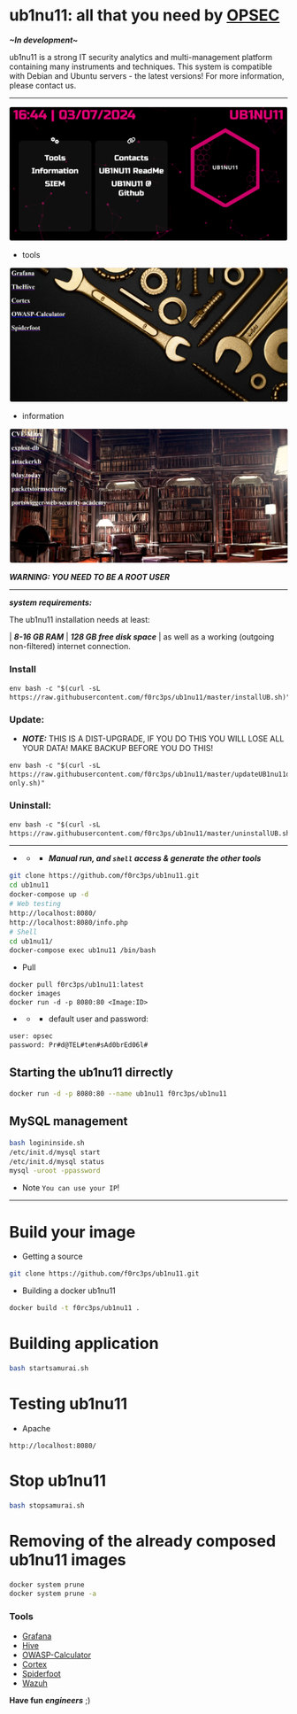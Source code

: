 # ub1nu11: all that you need by [OPSEC](https://cyboxopsec.com/CyboxOPSEC/)
***~In development~***

ub1nu11 is a strong IT security analytics and multi-management platform containing many instruments and techniques. 
This system is compatible with Debian and Ubuntu servers - the latest versions!
For more information, please contact us.

------------------------------------------------------------------------

![](doc/ub1nu11.png)

- tools

![](doc/tools.png)

- information

![](doc/info.png)

***WARNING: YOU NEED TO BE A ROOT USER***

------------------------------------------------------------------------

***system requirements:***

The ub1nu11 installation needs at least:

| ***8-16 GB RAM*** | ***128 GB free disk space*** | as well as a working (outgoing non-filtered) internet connection.

### Install
```
env bash -c "$(curl -sL https://raw.githubusercontent.com/f0rc3ps/ub1nu11/master/installUB.sh)"
```
### Update:

- ***NOTE:*** THIS IS A DIST-UPGRADE, IF YOU DO THIS YOU WILL LOSE ALL YOUR DATA! MAKE BACKUP BEFORE YOU DO THIS!

```
env bash -c "$(curl -sL https://raw.githubusercontent.com/f0rc3ps/ub1nu11/master/updateUB1nu11docker-only.sh)"
```
### Uninstall:
```
env bash -c "$(curl -sL https://raw.githubusercontent.com/f0rc3ps/ub1nu11/master/uninstallUB.sh)"
```
-----------------------------------------------------------------------------------

- - - ***Manual run, and `shell` access & generate the other tools***
```bash
git clone https://github.com/f0rc3ps/ub1nu11.git
cd ub1nu11
docker-compose up -d
# Web testing
http://localhost:8080/
http://localhost:8080/info.php
# Shell
cd ub1nu11/
docker-compose exec ub1nu11 /bin/bash
```
- Pull
```
docker pull f0rc3ps/ub1nu11:latest
docker images
docker run -d -p 8080:80 <Image:ID>
```
- - - default user and password:
```
user: opsec
password: Pr#d@TEL#ten#sAd0brEd06l#
```
## Starting the ub1nu11 dirrectly

```bash
docker run -d -p 8080:80 --name ub1nu11 f0rc3ps/ub1nu11
```

## MySQL management

```bash
bash logininside.sh
/etc/init.d/mysql start
/etc/init.d/mysql status
mysql -uroot -ppassword
```
- Note 
`You can use your IP`!

------------------------------------------------
# Build your image

- Getting a source
```bash
git clone https://github.com/f0rc3ps/ub1nu11.git
```
- Building a docker ub1nu11
```bash
docker build -t f0rc3ps/ub1nu11 .
```
# Building application
```bash
bash startsamurai.sh
```
# Testing ub1nu11 
- Apache
```url
http://localhost:8080/
```

# Stop ub1nu11 
```bash
bash stopsamurai.sh
```
# Removing of the already composed ub1nu11 images
```bash
docker system prune
docker system prune -a
```
### Tools
- [Grafana](https://grafana.com/docs/grafana/latest/setup-grafana/installation/docker/)
- [Hive](https://docs.thehive-project.org/thehive/legacy/thehive3/installation/install-guide/)
- [OWASP-Calculator](https://javierolmedo.github.io/OWASP-Calculator/)
- [Cortex](https://github.com/TheHive-Project/Cortex)
- [Spiderfoot](https://github.com/smicallef/spiderfoot/tree/master)
- [Wazuh](https://wazuh.com/)


**Have fun** ***engineers*** ;)
